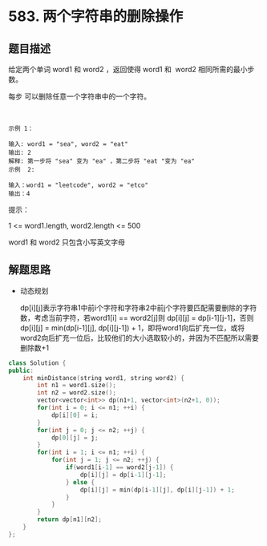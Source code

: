 # 583. 两个字符串的删除操作
## 题目描述
给定两个单词 word1 和 word2 ，返回使得 word1 和  word2 相同所需的最小步数。

每步 可以删除任意一个字符串中的一个字符。

 
```
示例 1：

输入: word1 = "sea", word2 = "eat"
输出: 2
解释: 第一步将 "sea" 变为 "ea" ，第二步将 "eat "变为 "ea"
示例  2:

输入：word1 = "leetcode", word2 = "etco"
输出：4
```

提示：

1 <= word1.length, word2.length <= 500

word1 和 word2 只包含小写英文字母

## 解题思路
- 动态规划

    dp[i][j]表示字符串1中前i个字符和字符串2中前j个字符要匹配需要删除的字符数，考虑当前字符，若word1[i] == word2[j]则 dp[i][j] = dp[i-1][j-1]，否则dp[i][j] = min(dp[i-1][j], dp[i][j-1]) + 1，即将word1向后扩充一位，或将word2向后扩充一位后，比较他们的大小选取较小的，并因为不匹配所以需要删除数+1
```cpp
class Solution {
public:
    int minDistance(string word1, string word2) {
        int n1 = word1.size();
        int n2 = word2.size();
        vector<vector<int>> dp(n1+1, vector<int>(n2+1, 0));
        for(int i = 0; i <= n1; ++i) {
            dp[i][0] = i;
        }
        for(int j = 0; j <= n2; ++j) {
            dp[0][j] = j;
        }
        for(int i = 1; i <= n1; ++i) {
            for(int j = 1; j <= n2; ++j) {
                if(word1[i-1] == word2[j-1]) {
                    dp[i][j] = dp[i-1][j-1];
                } else {
                    dp[i][j] = min(dp[i-1][j], dp[i][j-1]) + 1;
                }
            }
        }
        return dp[n1][n2];
    }
};
```
